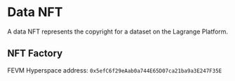 # Data NFT

A data NFT represents the copyright for a dataset on the Lagrange Platform.

## NFT Factory

FEVM Hyperspace address: `0x5efC6f29eAab0a744E65D07ca21ba9a3E247F35E`
